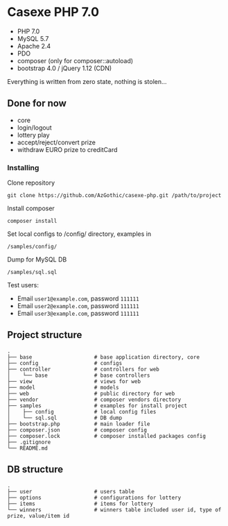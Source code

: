 # Casexe PHP 7.0

- PHP 7.0
- MySQL 5.7
- Apache 2.4
- PDO
- composer (only for composer::autoload)
- bootstrap 4.0 / jQuery 1.12 (CDN)

Everything is written from zero state, nothing is stolen...

## Done for now

- core
- login/logout
- lottery play
- accept/reject/convert prize
- withdraw EURO prize to creditCard

### Installing

Clone repository

```
git clone https://github.com/AzGothic/casexe-php.git /path/to/project
```

Install composer

```
composer install
```

Set local configs to /config/ directory, examples in

```
/samples/config/
```

Dump for MySQL DB

```
/samples/sql.sql
```

Test users:
- Email `user1@example.com`, password `111111`
- Email `user2@example.com`, password `111111`
- Email `user3@example.com`, password `111111`

## Project structure

    .
    ├── base                    # base application directory, core
    ├── config                  # configs
    ├── controller              # controllers for web
    │    └── base               # base controllers
    ├── view                    # views for web
    ├── model                   # models
    ├── web                     # public directory for web
    ├── vendor                  # composer vendors directory
    ├── samples                 # examples for install project
    │    ├── config             # local config files
    │    └── sql.sql            # DB dump
    ├── bootstrap.php           # main loader file
    ├── composer.json           # composer config
    ├── composer.lock           # composer installed packages config
    ├── .gitignore
    └── README.md

## DB structure

    .
    ├── user                    # users table
    ├── options                 # configurations for lottery
    ├── items                   # items for lottery
    └── winners                 # winners table included user id, type of prize, value/item id

